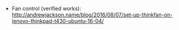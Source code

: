 * Fan control (verified works): http://andrewjackson.name/blog/2016/08/07/set-up-thinkfan-on-lenovo-thinkpad-t430-ubuntu-16-04/

